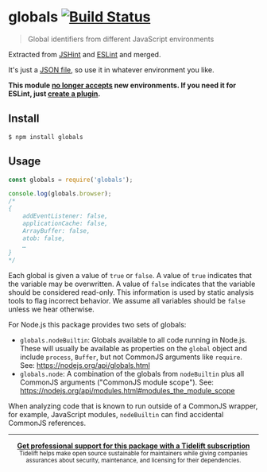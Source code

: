 # globals [![Build Status](https://travis-ci.org/sindresorhus/globals.svg?branch=master)](https://travis-ci.org/sindresorhus/globals)

> Global identifiers from different JavaScript environments

Extracted from [JSHint](https://github.com/jshint/jshint/blob/3a8efa979dbb157bfb5c10b5826603a55a33b9ad/src/vars.js) and [ESLint](https://github.com/eslint/eslint/blob/b648406218f8a2d7302b98f5565e23199f44eb31/conf/environments.json) and merged.

It's just a [JSON file](globals.json), so use it in whatever environment you like.

**This module [no longer accepts](https://github.com/sindresorhus/globals/issues/82) new environments. If you need it for ESLint, just [create a plugin](http://eslint.org/docs/developer-guide/working-with-plugins#environments-in-plugins).**

## Install

```
$ npm install globals
```

## Usage

```js
const globals = require('globals');

console.log(globals.browser);
/*
{
	addEventListener: false,
	applicationCache: false,
	ArrayBuffer: false,
	atob: false,
	…
}
*/
```

Each global is given a value of `true` or `false`. A value of `true` indicates that the variable may be overwritten. A value of `false` indicates that the variable should be considered read-only. This information is used by static analysis tools to flag incorrect behavior. We assume all variables should be `false` unless we hear otherwise.

For Node.js this package provides two sets of globals:

- `globals.nodeBuiltin`: Globals available to all code running in Node.js.
	These will usually be available as properties on the `global` object and include `process`, `Buffer`, but not CommonJS arguments like `require`.
	See: https://nodejs.org/api/globals.html
- `globals.node`: A combination of the globals from `nodeBuiltin` plus all CommonJS arguments ("CommonJS module scope").
	See: https://nodejs.org/api/modules.html#modules_the_module_scope

When analyzing code that is known to run outside of a CommonJS wrapper, for example, JavaScript modules, `nodeBuiltin` can find accidental CommonJS references.

---

<div align="center">
	<b>
		<a href="https://tidelift.com/subscription/pkg/npm-globals?utm_source=npm-globals&utm_medium=referral&utm_campaign=readme">Get professional support for this package with a Tidelift subscription</a>
	</b>
	<br>
	<sub>
		Tidelift helps make open source sustainable for maintainers while giving companies<br>assurances about security, maintenance, and licensing for their dependencies.
	</sub>
</div>
